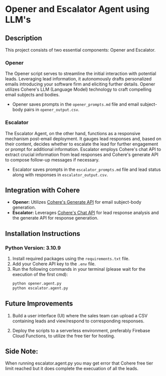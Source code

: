 # Opener and Escalator Agent using LLM's

## Description
This project consists of two essential components: Opener and Escalator.

### Opener
The Opener script serves to streamline the initial interaction with potential leads. Leveraging lead information, it autonomously drafts personalized emails introducing your software firm and eliciting further details. Opener utilizes Cohere's LLM (Language Model) technology to craft compelling email subjects and bodies.

- Opener saves prompts in the `opener_prompts.md` file and email subject-body pairs in `opener_output.csv`.

### Escalator
The Escalator Agent, on the other hand, functions as a responsive mechanism post-email deployment. It gauges lead responses and, based on their content, decides whether to escalate the lead for further engagement or prompt for additional information. Escalator employs Cohere's chat API to extract crucial information from lead responses and Cohere's generate API to compose follow-up messages if necessary.

- Escalator saves prompts in the `escalator_prompts.md` file and lead status along with responses in `escalator_output.csv`.

## Integration with Cohere
- **Opener:** Utilizes [Cohere's Generate API](https://python.langchain.com/docs/integrations/providers/cohere#llm) for email subject-body generation.
- **Escalator:** Leverages [Cohere's Chat API](https://python.langchain.com/docs/integrations/providers/cohere#chat) for lead response analysis and the generate API for response generation.


## Installation Instructions
### Python Version: 3.10.9
1. Install required packages using the `requirements.txt` file.
2. Add your Cohere API key to the `.env` file.
3. Run the following commands in your terminal (please wait for the execution of the first cmd):
   ```bash
   python opener.agent.py
   python escalator.agent.py

## Future Improvements
1. Build a user interface (UI) where the sales team can upload a CSV containing leads and view/respond to corresponding responses.

2. Deploy the scripts to a serverless environment, preferably Firebase Cloud Functions, to utilize the free tier for hosting.

## Side Note:
When running escalator.agent.py you may get error that Cohere free tier limit reached but it does complete the execuation of all the leads.
